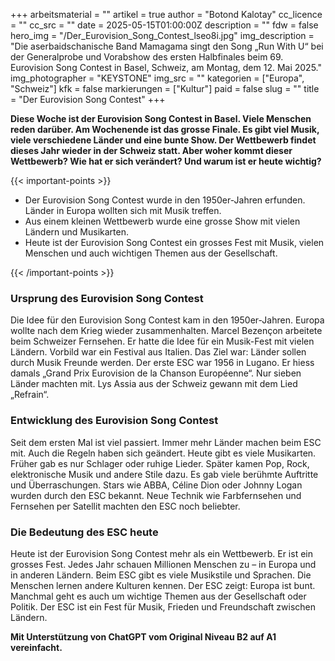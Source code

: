 +++
arbeitsmaterial = ""
artikel = true
author = "Botond Kalotay"
cc_licence = ""
cc_src = ""
date = 2025-05-15T01:00:00Z
description = ""
fdw = false
hero_img = "/Der_Eurovision_Song_Contest_lseo8i.jpg"
img_description = "Die aserbaidschanische Band Mamagama singt den Song „Run With U“ bei der Generalprobe und Vorabshow des ersten Halbfinales beim 69. Eurovision Song Contest in Basel, Schweiz, am Montag, dem 12. Mai 2025."
img_photographer = "KEYSTONE"
img_src = ""
kategorien = ["Europa", "Schweiz"]
kfk = false
markierungen = ["Kultur"]
paid = false
slug = ""
title = "Der Eurovision Song Contest"
+++

**Diese Woche ist der Eurovision Song Contest in Basel. Viele Menschen reden darüber. Am Wochenende ist das grosse Finale. Es gibt viel Musik, viele verschiedene Länder und eine bunte Show. Der Wettbewerb findet dieses Jahr wieder in der Schweiz statt. Aber woher kommt dieser Wettbewerb? Wie hat er sich verändert? Und warum ist er heute wichtig?**

{{< important-points >}}

<ul>

<li>Der Eurovision Song Contest wurde in den 1950er-Jahren erfunden. Länder in Europa wollten sich mit Musik treffen.
</li>

<li>Aus einem kleinen Wettbewerb wurde eine grosse Show mit vielen Ländern und Musikarten.
</li>

<li>Heute ist der Eurovision Song Contest ein grosses Fest mit Musik, vielen Menschen und auch wichtigen Themen aus der Gesellschaft.
</li>

</ul>

{{< /important-points >}}

### Ursprung des Eurovision Song Contest

Die Idee für den Eurovision Song Contest kam in den 1950er-Jahren. Europa wollte nach dem Krieg wieder zusammenhalten. Marcel Bezençon arbeitete beim Schweizer Fernsehen. Er hatte die Idee für ein Musik-Fest mit vielen Ländern. Vorbild war ein Festival aus Italien. Das Ziel war: Länder sollen durch Musik Freunde werden. Der erste ESC war 1956 in Lugano. Er hiess damals „Grand Prix Eurovision de la Chanson Européenne“. Nur sieben Länder machten mit. Lys Assia aus der Schweiz gewann mit dem Lied „Refrain“.
 
### Entwicklung des Eurovision Song Contest

Seit dem ersten Mal ist viel passiert. Immer mehr Länder machen beim ESC mit. Auch die Regeln haben sich geändert. Heute gibt es viele Musikarten. Früher gab es nur Schlager oder ruhige Lieder. Später kamen Pop, Rock, elektronische Musik und andere Stile dazu. Es gab viele berühmte Auftritte und Überraschungen. Stars wie ABBA, Céline Dion oder Johnny Logan wurden durch den ESC bekannt. Neue Technik wie Farbfernsehen und Fernsehen per Satellit machten den ESC noch beliebter.

### Die Bedeutung des ESC heute

Heute ist der Eurovision Song Contest mehr als ein Wettbewerb. Er ist ein grosses Fest. Jedes Jahr schauen Millionen Menschen zu – in Europa und in anderen Ländern. Beim ESC gibt es viele Musikstile und Sprachen. Die Menschen lernen andere Kulturen kennen. Der ESC zeigt: Europa ist bunt. Manchmal geht es auch um wichtige Themen aus der Gesellschaft oder Politik. Der ESC ist ein Fest für Musik, Frieden und Freundschaft zwischen Ländern.

**Mit Unterstützung von ChatGPT vom Original Niveau B2 auf A1 vereinfacht.**